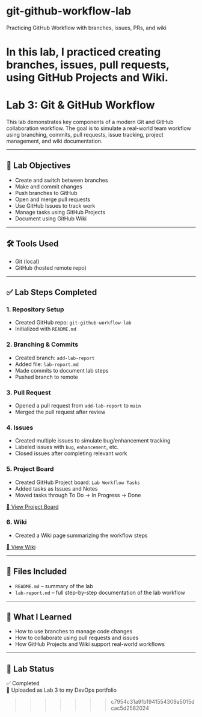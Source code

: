 
# git-github-workflow-lab
Practicing GitHub Workflow with branches, issues, PRs, and wiki

In this lab, I practiced creating branches, issues, pull requests, using GitHub Projects and Wiki.
=======
# Lab 3: Git & GitHub Workflow

This lab demonstrates key components of a modern Git and GitHub collaboration workflow. The goal is to simulate a real-world team workflow using branching, commits, pull requests, issue tracking, project management, and wiki documentation.

---

## 📌 Lab Objectives

- Create and switch between branches
- Make and commit changes
- Push branches to GitHub
- Open and merge pull requests
- Use GitHub Issues to track work
- Manage tasks using GitHub Projects
- Document using GitHub Wiki

---

## 🛠️ Tools Used

- Git (local)
- GitHub (hosted remote repo)

---

## ✅ Lab Steps Completed

### 1. Repository Setup
- Created GitHub repo: `git-github-workflow-lab`
- Initialized with `README.md`

### 2. Branching & Commits
- Created branch: `add-lab-report`
- Added file: `lab-report.md`
- Made commits to document lab steps
- Pushed branch to remote

### 3. Pull Request
- Opened a pull request from `add-lab-report` to `main`
- Merged the pull request after review

### 4. Issues
- Created multiple issues to simulate bug/enhancement tracking
- Labeled issues with `bug`, `enhancement`, etc.
- Closed issues after completing relevant work

### 5. Project Board
- Created GitHub Project board: `Lab Workflow Tasks`
- Added tasks as Issues and Notes
- Moved tasks through To Do → In Progress → Done

[🔗 View Project Board](https://github.com/AbdullahOsmani/git-github-workflow-lab/projects)

### 6. Wiki
- Created a Wiki page summarizing the workflow steps

[📄 View Wiki](https://github.com/AbdullahOsmani/git-github-workflow-lab/wiki)

---

## 📂 Files Included

- `README.md` – summary of the lab
- `lab-report.md` – full step-by-step documentation of the lab workflow

---

## 🧠 What I Learned

- How to use branches to manage code changes
- How to collaborate using pull requests and issues
- How GitHub Projects and Wiki support real-world workflows

---

## 🧪 Lab Status

✅ Completed  
📅 Uploaded as Lab 3 to my DevOps portfolio  
>>>>>>> c7954c31a9fb1941554309a5015dcac5d2582024
